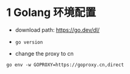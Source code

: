 # 1 Golang 环境配置
- download path:
https://go.dev/dl/

- ``go version``

- change the proxy to cn<br/>

``go env -w GOPROXY=https://goproxy.cn,direct``